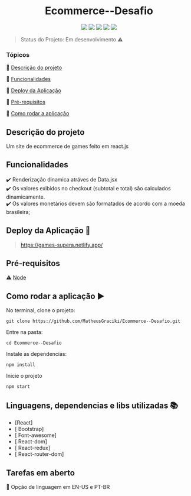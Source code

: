 
<h1 align="center"> Ecommerce--Desafio </h1>

<p align="center">
  <img src="https://img.shields.io/static/v1?label=react&message=framework&color=blue&style=for-the-badge&logo=REACT"/>
  <img src="https://img.shields.io/static/v1?label=Netlify&message=deploy&color=blue&style=for-the-badge&logo=netlify"/>
  <img src="http://img.shields.io/static/v1?label=License&message=MIT&color=green&style=for-the-badge"/>
  <img src="http://img.shields.io/static/v1?label=TESTES&message=%3E100&color=GREEN&style=for-the-badge"/>
   <img src="http://img.shields.io/static/v1?label=STATUS&message=EM%20DESENVOLVIMENTO&color=RED&style=for-the-badge"/>
   
</p>

> Status do Projeto: Em desenvolvimento :warning:

### Tópicos 

:small_blue_diamond: [Descrição do projeto](#descrição-do-projeto)

:small_blue_diamond: [Funcionalidades](#funcionalidades)

:small_blue_diamond: [Deploy da Aplicação](#deploy-da-aplicação-dash)

:small_blue_diamond: [Pré-requisitos](#pré-requisitos)

:small_blue_diamond: [Como rodar a aplicação](#como-rodar-a-aplicação-arrow_forward)

## Descrição do projeto 

<p align="justify">
  Um site de ecommerce de games feito em react.js
</p>

## Funcionalidades

:heavy_check_mark: Renderização dinamica atráves de Data.jsx<br/>
:heavy_check_mark: Os valores exibidos no checkout (subtotal e total) são calculados dinamicamente.<br/>
:heavy_check_mark: Os valores monetários devem são formatados de acordo com a moeda brasileira;


## Deploy da Aplicação :dash:

> https://games-supera.netlify.app/

## Pré-requisitos

:warning: [Node](https://nodejs.org/en/download/)

## Como rodar a aplicação :arrow_forward:

No terminal, clone o projeto: 

```
git clone https://github.com/MatheusGraciki/Ecommerce--Desafio.git
```
Entre na pasta:
```
cd Ecommerce--Desafio
```
Instale as dependencias:
```
npm install
```
Inicie o projeto
```
npm start
```
## Linguagens, dependencias e libs utilizadas :books:

- [React]
- [ Bootstrap]
- [ Font-awesome]
- [ React-dom]
- [ React-redux]
- [ React-router-dom]

## Tarefas em aberto


:memo: Opção de linguagem em EN-US e PT-BR





 
